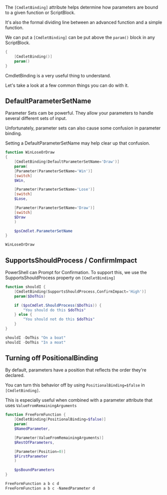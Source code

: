 The `[CmdletBinding]` attribute helps determine how parameters are bound to a given function or ScriptBlock.

It's also the formal dividing line between an advanced function and a simple function.

We can put a `[CmdletBinding]` can be put above the `param()` block in any ScriptBlock.

~~~PowerShell
{
    [CmdletBinding()]
    param()
}
~~~

CmdletBinding is a very useful thing to understand.

Let's take a look at a few common things you can do with it.

## DefaultParameterSetName

Parameter Sets cam be powerful.  They allow your parameters to handle several different sets of input.

Unfortunately, parameter sets can also cause some confusion in parameter binding.  

Setting a DefaultParameterSetName may help clear up that confusion.

~~~PowerShell
function WinLoseOrDraw
{
    [CmdletBinding(DefaultParameterSetName='Draw')]
    param(
    [Parameter(ParameterSetName='Win')]
    [switch]
    $Win,

    [Parameter(ParameterSetName='Lose')]
    [switch]
    $Lose,

    [Parameter(ParameterSetName='Draw')]
    [switch]
    $Draw
    )

    $psCmdlet.ParameterSetName
}

WinLoseOrDraw
~~~


## SupportsShouldProcess / ConfirmImpact

PowerShell can Prompt for Confirmation.  To support this, we use the SupportsShouldProcess property on `[CmdletBinding]`

~~~PowerShell
function shouldI {
    [CmdletBinding(SupportsShouldProcess,ConfirmImpact='High')]
    param($DoThis)

    if ($psCmdlet.ShouldProcess($DoThis)) {
        "You should do this $doThis"
    } else {
        "You should not do this $doThis"
    }
}

shouldI -DoThis "On a boat"
shouldI -DoThis "In a moat"

~~~

## Turning off PositionalBinding

By default, parameters have a position that reflects the order they're declared.

You can turn this behavior off by using `PositionalBinding=$false` in `[CmdletBinding]`.

This is especially useful when combined with a parameter attribute that uses `ValueFromRemainingArguments`

~~~PowerShell
function FreeFormFunction {
    [CmdletBinding(PositionalBinding=$false)]
    param(
    $NamedParameter,

    [Parameter(ValueFromRemainingArguments)]
    $RestOfParameters,

    [Parameter(Position=0)]
    $FirstParameter    
    )

    $psBoundParameters
}

FreeFormFunction a b c d
FreeFormFunction a b c -NamedParameter d
~~~
